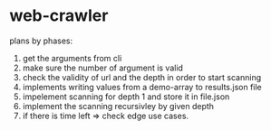 # web-crawler

plans by phases:

1. get the arguments from cli
2. make sure the number of argument is valid
3. check the validity of url and the depth in order to start scanning
4. implements writing values from a demo-array to results.json file
5. impelement scanning for depth 1 and store it in file.json
6. implement the scanning recursivley by given depth
7. if there is time left => check edge use cases.
